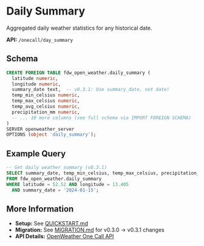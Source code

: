 # Daily Summary

Aggregated daily weather statistics for any historical date.

**API:** `/onecall/day_summary`

## Schema

```sql
CREATE FOREIGN TABLE fdw_open_weather.daily_summary (
  latitude numeric,
  longitude numeric,
  summary_date text,  -- v0.3.1: Use summary_date, not date!
  temp_min_celsius numeric,
  temp_max_celsius numeric,
  temp_avg_celsius numeric,
  precipitation_mm numeric,
  -- ... 10 more columns (see full schema via IMPORT FOREIGN SCHEMA)
)
SERVER openweather_server
OPTIONS (object 'daily_summary');
```

## Example Query

```sql
-- Get daily weather summary (v0.3.1)
SELECT summary_date, temp_min_celsius, temp_max_celsius, precipitation_mm
FROM fdw_open_weather.daily_summary
WHERE latitude = 52.52 AND longitude = 13.405
  AND summary_date = '2024-01-15';
```

## More Information

- **Setup:** See [QUICKSTART.md](../../QUICKSTART.md)
- **Migration:** See [MIGRATION.md](../../MIGRATION.md) for v0.3.0 → v0.3.1 changes
- **API Details:** [OpenWeather One Call API](https://openweathermap.org/api/one-call-3)
